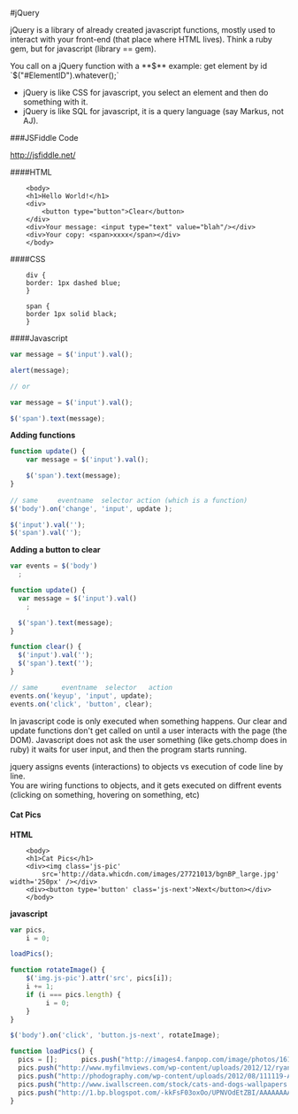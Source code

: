 #jQuery

jQuery is a library of already created javascript functions, mostly used to interact with your front-end (that place where HTML lives). Think a ruby gem, but for javascript (library == gem).  

You call on a jQuery function with a **$**  
example: get element by id  
`$("#ElementID").whatever();`  

- jQuery is like CSS for javascript, you select an element and then do something with it.  
- jQuery is like SQL for javascript, it is a query language (say Markus, not AJ).  

###JSFiddle Code

http://jsfiddle.net/  


####HTML  

		<body>
    	<h1>Hello World!</h1>
    	<div>
        	<button type="button">Clear</button>
    	</div>
    	<div>Your message: <input type="text" value="blah"/></div>
    	<div>Your copy: <span>xxxx</span></div>
		</body>

####CSS

		div {
    	border: 1px dashed blue;
		}

		span {
    	border 1px solid black;
		}

####Javascript  
```javascript
var message = $('input').val();

alert(message);

// or

var message = $('input').val();

$('span').text(message);
```

**Adding functions**  

```javascript
function update() {
    var message = $('input').val();

    $('span').text(message);
}
  
// same     eventname  selector action (which is a function)
$('body').on('change', 'input', update );

$('input').val('');
$('span').val('');
```

**Adding a button to clear**  

```javascript
var events = $('body')
  ;

function update() {
  var message = $('input').val()
    ;

  $('span').text(message);
}

function clear() {
  $('input').val('');
  $('span').text('');
}

// same      eventname  selector   action  
events.on('keyup', 'input', update);
events.on('click', 'button', clear);
```

In javascript code is only executed when something happens. Our clear and update functions don't get called on until a user interacts with the page (the DOM). Javascript does not ask the user something (like gets.chomp does in ruby) it waits for user input, and then the program starts running.  

jquery assigns events (interactions) to objects vs execution of code line by line.  
You are wiring functions to objects, and it gets executed on diffrent events  
(clicking on something, hovering on something, etc)  

#### Cat Pics

**HTML**  

		<body>
    	<h1>Cat Pics</h1>
    	<div><img class='js-pic'
        	src='http://data.whicdn.com/images/27721013/bgnBP_large.jpg' width='250px' /></div>
    	<div><button type='button' class='js-next'>Next</button></div>
		</body>


**javascript**  

```javascript
var pics,
    i = 0;

loadPics();

function rotateImage() {
    $('img.js-pic').attr('src', pics[i]);
    i += 1;
    if (i === pics.length) {
         i = 0;  
    }
}

$('body').on('click', 'button.js-next', rotateImage);

function loadPics() {
  pics = [];      pics.push("http://images4.fanpop.com/image/photos/16100000/-cats-16140154-1920-1080.jpg");
  pics.push("http://www.myfilmviews.com/wp-content/uploads/2012/12/ryan-gosling-beard-normal1.jpg");
  pics.push("http://phodography.com/wp-content/uploads/2012/08/111119-Alfonso-4046-1024x685.jpg")
  pics.push("http://www.iwallscreen.com/stock/cats-and-dogs-wallpapers.jpg")
  pics.push("http://1.bp.blogspot.com/-kkFsF03oxOo/UPNVOdEtZBI/AAAAAAAABO8/0_I4inBy71I/s1600/tumblr_mbuypt8R0M1ri87b4o1_1280.jpg")
}
```


